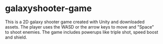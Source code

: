 # galaxyshooter-game
This is a 2D galaxy shooter game created with Unity and downloaded assets. The player uses the WASD or the arrow keys to move and "Space" to shoot enemies. The game includes powerups like triple shot, speed boost and shield.
